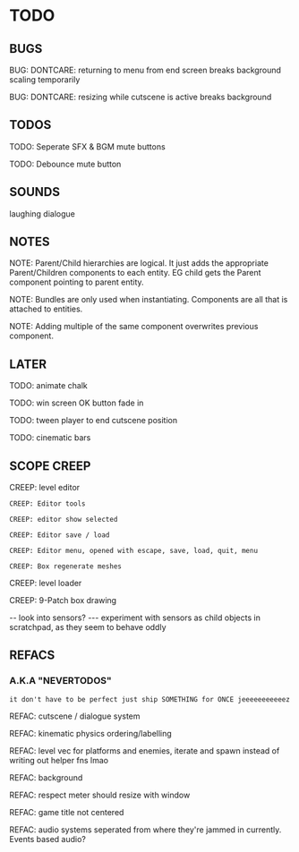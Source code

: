 # TODO

## BUGS

BUG: DONTCARE: returning to menu from end screen breaks background scaling temporarily

BUG: DONTCARE: resizing while cutscene is active breaks background

## TODOS

TODO: Seperate SFX & BGM mute buttons

TODO: Debounce mute button

## SOUNDS

laughing
dialogue

## NOTES

NOTE: Parent/Child hierarchies are logical. It just adds the appropriate Parent/Children components to each entity. 
    EG child gets the Parent component pointing to parent entity.

NOTE: Bundles are only used when instantiating. Components are all that is attached to entities.

NOTE: Adding multiple of the same component overwrites previous component.

## LATER

TODO: animate chalk

TODO: win screen OK button fade in

TODO: tween player to end cutscene position

TODO: cinematic bars

## SCOPE CREEP

CREEP: level editor

    CREEP: Editor tools

    CREEP: editor show selected

    CREEP: Editor save / load

    CREEP: Editor menu, opened with escape, save, load, quit, menu

    CREEP: Box regenerate meshes

CREEP: level loader

CREEP: 9-Patch box drawing

-- look into sensors?
--- experiment with sensors as child objects in scratchpad, as they seem to behave oddly

## REFACS

### A.K.A "NEVERTODOS"

`it don't have to be perfect just ship SOMETHING for ONCE jeeeeeeeeeeez`

REFAC: cutscene / dialogue system

REFAC: kinematic physics ordering/labelling

REFAC: level vec for platforms and enemies, iterate and spawn instead of writing out helper fns lmao

REFAC: background

REFAC: respect meter should resize with window

REFAC: game title not centered

REFAC: audio systems seperated from where they're jammed in currently. Events based audio?